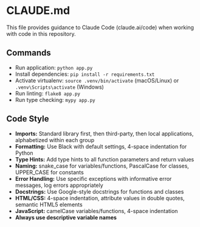 # CLAUDE.md

This file provides guidance to Claude Code (claude.ai/code) when working with code in this repository.

## Commands
- Run application: `python app.py`
- Install dependencies: `pip install -r requirements.txt`
- Activate virtualenv: `source .venv/bin/activate` (macOS/Linux) or `.venv\Scripts\activate` (Windows)
- Run linting: `flake8 app.py`
- Run type checking: `mypy app.py`

## Code Style
- **Imports:** Standard library first, then third-party, then local applications, alphabetized within each group
- **Formatting:** Use Black with default settings, 4-space indentation for Python
- **Type Hints:** Add type hints to all function parameters and return values
- **Naming:** snake_case for variables/functions, PascalCase for classes, UPPER_CASE for constants
- **Error Handling:** Use specific exceptions with informative error messages, log errors appropriately
- **Docstrings:** Use Google-style docstrings for functions and classes
- **HTML/CSS:** 4-space indentation, attribute values in double quotes, semantic HTML5 elements
- **JavaScript:** camelCase variables/functions, 4-space indentation
- **Always use descriptive variable names**